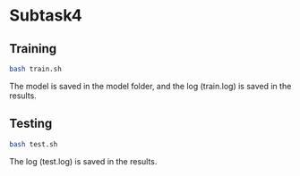 # Subtask4

## Training
```bash
bash train.sh
```
The model is saved in the model folder, and the log (train.log) is saved in the results.

## Testing
```bash
bash test.sh
```
The log (test.log) is saved in the results.